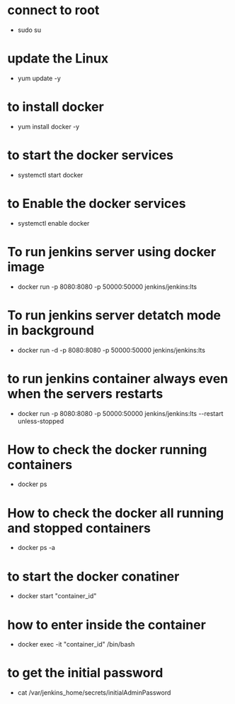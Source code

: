 
# connect to root
- sudo su 

# update the Linux
- yum update -y

# to install docker 
- yum install docker -y

# to start the docker services
- systemctl start docker

# to Enable the docker services
- systemctl enable docker

# To run jenkins server using docker image
- docker run -p 8080:8080 -p 50000:50000 jenkins/jenkins:lts

# To run jenkins server detatch mode in background
- docker run -d -p 8080:8080 -p 50000:50000 jenkins/jenkins:lts

# to run jenkins container always even when the servers restarts
- docker run -p 8080:8080 -p 50000:50000 jenkins/jenkins:lts --restart unless-stopped

# How to check the docker running containers
- docker ps
  
# How to check the docker all running and stopped containers
- docker ps -a

# to start the docker conatiner 
- docker start "container_id"

# how to enter inside the container 
- docker exec -it "container_id" /bin/bash

# to get the initial password 
- cat /var/jenkins_home/secrets/initialAdminPassword



